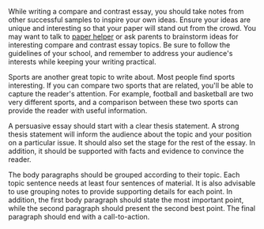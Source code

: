 While writing a compare and contrast essay, you should take notes from other successful samples to inspire your own ideas. Ensure your ideas are unique and interesting so that your paper will stand out from the crowd. You may want to talk to [paper helper](https://paperhelp.nyc/) or ask parents to brainstorm ideas for interesting compare and contrast essay topics. Be sure to follow the guidelines of your school, and remember to address your audience's interests while keeping your writing practical.

Sports are another great topic to write about. Most people find sports interesting. If you can compare two sports that are related, you'll be able to capture the reader's attention. For example, football and basketball are two very different sports, and a comparison between these two sports can provide the reader with useful information.

A persuasive essay should start with a clear thesis statement. A strong thesis statement will inform the audience about the topic and your position on a particular issue. It should also set the stage for the rest of the essay. In addition, it should be supported with facts and evidence to convince the reader.

The body paragraphs should be grouped according to their topic. Each topic sentence needs at least four sentences of material. It is also advisable to use grouping notes to provide supporting details for each point. In addition, the first body paragraph should state the most important point, while the second paragraph should present the second best point. The final paragraph should end with a call-to-action.
